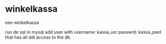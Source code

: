 # winkelkassa
een winkelkassa


run de sql in mysql
add user with username: kassa_usr passwrd: kassa_pwd that has all ddl access to the db.

